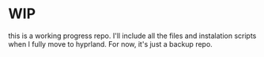 # WIP
this is a working progress repo. I'll include all the files and instalation scripts when I fully move to hyprland. For now, it's just a backup repo.
